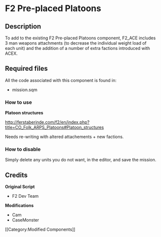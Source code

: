 F2 Pre-placed Platoons
=======

Description
-----------

To add to the existing F2 Pre-placed Platoons component, F2_ACE includes 3 man weapons attachments (to decrease the individual weight load of each unit) and the addition of a number of extra factions introduced with ACEX.

Required files
--------------

All the code associated with this component is found in:

* mission.sqm

### How to use ###

**Platoon structures**

http://ferstaberinde.com/f2/en/index.php?title=CO_Folk_ARPS_Platoons#Platoon_structures

Needs re-writing with altered attachements + new factions.

### How to disable ###

Simply delete any units you do not want, in the editor, and save the mission.

Credits
-------

**Original Script**

* F2 Dev Team

**Modifications**

* Cam
* CaseMonster

[[Category:Modified Components]]
